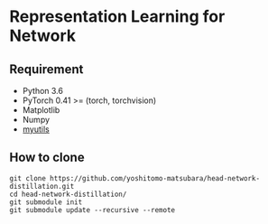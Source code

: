 # Representation Learning for Network
## Requirement
- Python 3.6
- PyTorch 0.41 >= (torch, torchvision)
- Matplotlib
- Numpy
- [myutils](https://github.com/yoshitomo-matsubara/myutils)


## How to clone
```
git clone https://github.com/yoshitomo-matsubara/head-network-distillation.git
cd head-network-distillation/
git submodule init
git submodule update --recursive --remote
```
